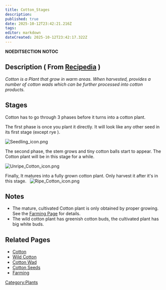 ```yaml
---
title: Cotton_Stages
description: 
published: true
date: 2025-10-12T23:42:21.216Z
tags: 
editor: markdown
dateCreated: 2025-10-12T23:42:17.322Z
---
```


__NOEDITSECTION__ __NOTOC__

## Description ( From [Recipedia](Recipedia "wikilink") )

*Cotton is a Plant that grow in warm areas. When harvested, provides a
number of cotton wads which can be further processed into cotton
products.*

## Stages

Cotton has to go through 3 phases before it turns into a cotton plant.

The first phase is once you plant it directly. It will look like any
other seed in its first stage (except rye ).

![Seedling_icon.png](Seedling_icon.png "Seedling_icon.png")

The second phase, the stem grows and tiny cotton balls start to appear.
The Cotton plant will be in this stage for a while.

![Unripe_Cotton_icon.png](Unripe_Cotton_icon.png
"Unripe_Cotton_icon.png")

Finally, It matures into a fully grown cotton plant. Only harvest it
after it's in this stage.  
![Ripe_Cotton_icon.png](Ripe_Cotton_icon.png "Ripe_Cotton_icon.png")

## Notes 

  - The mature, cultivated Cotton plant is only obtained by proper
    growing. See the [Farming Page](Farming "wikilink") for details. 
  - The wild cotton plant has greenish cotton buds, the cultivated plant
    has big white buds.  

## Related Pages 

  - [Cotton](Cotton "wikilink")
  - [Wild Cotton](Wild_Cotton "wikilink")
  - [Cotton Wad](Cotton_Wad "wikilink")
  - [Cotton Seeds](Cotton_Seeds "wikilink")
  - [Farming](Farming "wikilink")

[Category:Plants](Category:Plants "wikilink")